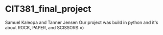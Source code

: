 # CIT381_final_project
Samuel Kaleopa and Tanner Jensen
Our project was build in python and it's about ROCK, PAPER, and SCISSORS =)
